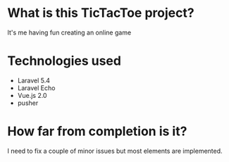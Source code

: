 # What is this TicTacToe project?
It's me having fun creating an online game

# Technologies used
- Laravel 5.4
- Laravel Echo
- Vue.js 2.0
- pusher

# How far from completion is it?
I need to fix a couple of minor issues but most elements are implemented.
